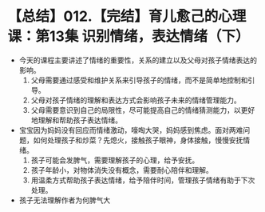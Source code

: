 # 【总结】012.【完结】育儿愈己的心理课：第13集 识别情绪，表达情绪（下）

-   今天的课程主要讲述了情绪的重要性，关系的建立以及父母对孩子情绪表达的影响。
    1.  父母需要通过感受和维护关系来引导孩子的情绪，而不是简单地控制和引导。
    2.  父母对孩子情绪的理解和表达方式会影响孩子未来的情绪管理能力。
    3.  父母需要意识到自己的局限性，尽可能提高自己的情绪猜测能力，以更好地理解和帮助孩子表达情绪。
-   宝宝因为妈妈没有回应而情绪激动，嚎啕大哭，妈妈感到焦虑。面对两难问题，如何处理孩子和炒菜？先熄火，接触孩子眼神，身体接触，慢慢安抚情绪。
    1.  孩子可能会发脾气，需要理解孩子的心理，给予安抚。
    2.  孩子年龄小，对物体消失没有概念，需要耐心陪伴和理解。
    3.  用温柔方式帮助孩子表达情绪，给予陪伴时间，管理孩子情绪有助于下次处理。
-   孩子无法理解作者为何脾气大